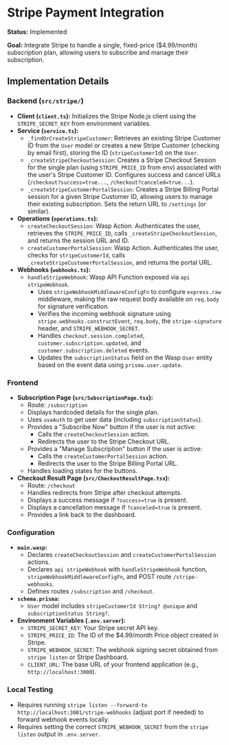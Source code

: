 # Stripe Payment Integration

**Status:** Implemented

**Goal:** Integrate Stripe to handle a single, fixed-price ($4.99/month) subscription plan, allowing users to subscribe and manage their subscription.

## Implementation Details

### Backend (`src/stripe/`)

*   **Client (`client.ts`):** Initializes the Stripe Node.js client using the `STRIPE_SECRET_KEY` from environment variables.
*   **Service (`service.ts`):**
    *   `_findOrCreateStripeCustomer`: Retrieves an existing Stripe Customer ID from the `User` model or creates a new Stripe Customer (checking by email first), storing the ID (`stripeCustomerId`) on the `User`.
    *   `_createStripeCheckoutSession`: Creates a Stripe Checkout Session for the single plan (using `STRIPE_PRICE_ID` from env) associated with the user's Stripe Customer ID. Configures success and cancel URLs (`/checkout?success=true...`, `/checkout?canceled=true...`).
    *   `_createStripeCustomerPortalSession`: Creates a Stripe Billing Portal session for a given Stripe Customer ID, allowing users to manage their existing subscription. Sets the return URL to `/settings` (or similar).
*   **Operations (`operations.ts`):**
    *   `createCheckoutSession`: Wasp Action. Authenticates the user, retrieves the `STRIPE_PRICE_ID`, calls `_createStripeCheckoutSession`, and returns the session URL and ID.
    *   `createCustomerPortalSession`: Wasp Action. Authenticates the user, checks for `stripeCustomerId`, calls `_createStripeCustomerPortalSession`, and returns the portal URL.
*   **Webhooks (`webhooks.ts`):**
    *   `handleStripeWebhook`: Wasp API Function exposed via `api stripeWebhook`.
        *   Uses `stripeWebhookMiddlewareConfigFn` to configure `express.raw` middleware, making the raw request body available on `req.body` for signature verification.
        *   Verifies the incoming webhook signature using `stripe.webhooks.constructEvent`, `req.body`, the `stripe-signature` header, and `STRIPE_WEBHOOK_SECRET`.
        *   Handles `checkout.session.completed`, `customer.subscription.updated`, and `customer.subscription.deleted` events.
        *   Updates the `subscriptionStatus` field on the Wasp `User` entity based on the event data using `prisma.user.update`.

### Frontend

*   **Subscription Page (`src/SubscriptionPage.tsx`):**
    *   Route: `/subscription`
    *   Displays hardcoded details for the single plan.
    *   Uses `useAuth` to get user data (including `subscriptionStatus`).
    *   Provides a "Subscribe Now" button if the user is not active:
        *   Calls the `createCheckoutSession` action.
        *   Redirects the user to the Stripe Checkout URL.
    *   Provides a "Manage Subscription" button if the user is active:
        *   Calls the `createCustomerPortalSession` action.
        *   Redirects the user to the Stripe Billing Portal URL.
    *   Handles loading states for the buttons.
*   **Checkout Result Page (`src/CheckoutResultPage.tsx`):**
    *   Route: `/checkout`
    *   Handles redirects from Stripe after checkout attempts.
    *   Displays a success message if `?success=true` is present.
    *   Displays a cancellation message if `?canceled=true` is present.
    *   Provides a link back to the dashboard.

### Configuration

*   **`main.wasp`:**
    *   Declares `createCheckoutSession` and `createCustomerPortalSession` actions.
    *   Declares `api stripeWebhook` with `handleStripeWebhook` function, `stripeWebhookMiddlewareConfigFn`, and POST route `/stripe-webhooks`.
    *   Defines routes `/subscription` and `/checkout`.
*   **`schema.prisma`:**
    *   `User` model includes `stripeCustomerId String? @unique` and `subscriptionStatus String?`.
*   **Environment Variables (`.env.server`):**
    *   `STRIPE_SECRET_KEY`: Your Stripe secret API key.
    *   `STRIPE_PRICE_ID`: The ID of the $4.99/month Price object created in Stripe.
    *   `STRIPE_WEBHOOK_SECRET`: The webhook signing secret obtained from `stripe listen` or Stripe Dashboard.
    *   `CLIENT_URL`: The base URL of your frontend application (e.g., `http://localhost:3000`).

### Local Testing

*   Requires running `stripe listen --forward-to http://localhost:3001/stripe-webhooks` (adjust port if needed) to forward webhook events locally.
*   Requires setting the correct `STRIPE_WEBHOOK_SECRET` from the `stripe listen` output in `.env.server`.
